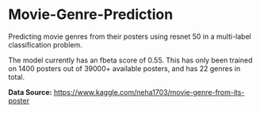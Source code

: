 # Movie-Genre-Prediction
Predicting movie genres from their posters using resnet 50 in a multi-label classification problem.

The model currently has an fbeta score of 0.55. This has only been trained on 1400 posters out of 39000+ available posters, and has 22 genres in total. 

<b>Data Source:</b> https://www.kaggle.com/neha1703/movie-genre-from-its-poster
